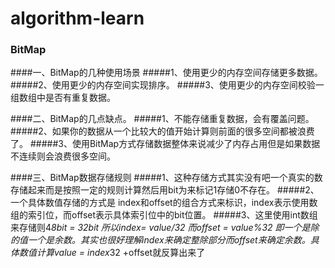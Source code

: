 # algorithm-learn
### BitMap
####一、BitMap的几种使用场景
#####1、使用更少的内存空间存储更多数据。
#####2、使用更少的内存空间实现排序。
#####3、使用更少的内存空间校验一组数组中是否有重复数据。

####二、BitMap的几点缺点。
#####1、不能存储重复数据，会有覆盖问题。
#####2、如果你的数据从一个比较大的值开始计算则前面的很多空间都被浪费了。
#####3、使用BitMap方式存储数据整体来说减少了内存占用但是如果数据不连续则会浪费很多空间。

####三、BitMap数据存储规则
#####1、这种存储方式其实没有吧一个真实的数存储起来而是按照一定的规则计算然后用bit为来标记1存储0不存在。
#####2、一个具体数值存储的方式是 index和offset的组合方式来标识，index表示使用数组的索引位，而offset表示具体索引位中的bit位置。
#####3、这里使用int数组来存储则4*8bit = 32bit 所以index= value/32 而offset = value%32 即一个是除的值一个是余数。其实也很好理解index来确定整除部分而offset来确定余数。具体数值计算value = index*32 +offset就反算出来了
